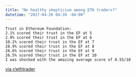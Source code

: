 ```yaml
---
title: "No healthy skepticism among ETH traders?"
datetime: "2017-04-26 04:39 -04:00"
---
```



```
Trust in Ethereum Foundation:
2.1% scored their trust in the EF at 5
2.9% scored their trust in the EF at 6
10.2% scored their trust in the EF at 7
28.9% scored their trust in the EF at 8
28.6% scored their trust in the EF at 9
26.5% scored their trust in the EF at 10
I was shocked with the amazing average score of 8.55/10
```

[via r/ethtrader](https://www.reddit.com/r/ethtrader/comments/67hnpw/pos_big_survey_results/)
